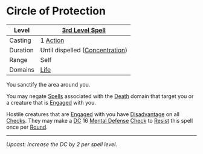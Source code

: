 # Circle of Protection

| Level    | [3rd Level Spell](3rd%20Level%20Spells.md)                            |
| -------- | --------------------------------------------------------------------- |
| Casting  | 1 [Action](../../../../Game%20Procedures/Core%20Procedures/Action.md) |
| Duration | Until dispelled ([Concentration](../../Concentration.md))             |
| Range    | Self                                                                  |
| Domains  | [Life](../../Spell%20Domains/Life.md)                                 |

You sanctify the area around you.

You may negate [Spells](../../../Spells.md) associated with the [Death](../../Spell%20Domains/Death.md) domain that target you or a creature that is [Engaged](../../../../Game%20Procedures/Conditions/Engaged.md) with you.

Hostile creatures that are [Engaged](../../../../Game%20Procedures/Conditions/Engaged.md) with you have [Disadvantage](../../../../Game%20Procedures/Die%20Rolling%20Mechanics/Disadvantage.md) on all [Checks](../../../../Game%20Procedures/Core%20Procedures/Check.md). They may make a [DC](../../../../Game%20Procedures/Core%20Procedures/DC.md) 16 [Mental Defense](../../../../Player%20Characters/Derived%20Statistics/Mental%20Defense.md) [Check](../../../../Game%20Procedures/Core%20Procedures/Check.md) to [Resist](../../Resist.md) this spell once per [Round](../../../../Game%20Procedures/Core%20Procedures/Round.md).

---
*Upcast: Increase the DC by 2 per spell level.*
